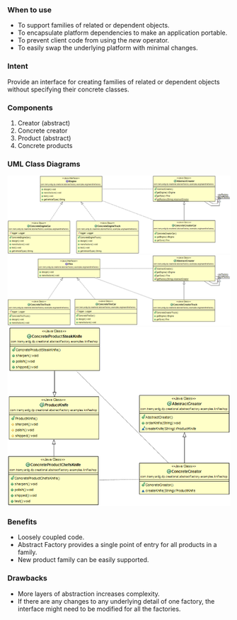 ### When to use
- To support families of related or dependent objects.
- To encapsulate platform dependencies to make an application portable.
- To prevent client code from using the *new* operator.
- To easily swap the underlying platform with minimal changes.

### Intent
Provide an interface for creating families of related or dependent objects without specifying their concrete classes.

### Components
1. Creator (abstract)
2. Concrete creator
3. Product (abstract)
4. Concrete products

### UML Class Diagrams
![Engine Factory](https://github.com/tramyardg/tramyardg-gof-dp/blob/master/src/main/java/com/tramyardg/dp/creational/abstractfactory/examples/engineandtirefactory/engine_factory_uml_img.png)
![Tire Factory](https://github.com/tramyardg/tramyardg-gof-dp/blob/master/src/main/java/com/tramyardg/dp/creational/abstractfactory/examples/engineandtirefactory/tire_factory_uml_img.png)
![Knife store](https://github.com/tramyardg/tramyardg-gof-dp/blob/master/src/main/java/com/tramyardg/dp/creational/abstractfactory/examples/knifeshop/knifes_shop_uml_img.png)

### Benefits
- Loosely coupled code.
- Abstract Factory provides a single point of entry for all products in a family.
- New product family can be easily supported.

### Drawbacks
- More layers of abstraction increases complexity.
- If there are any changes to any underlying detail of one factory, the interface might need to be modified for all the factories.